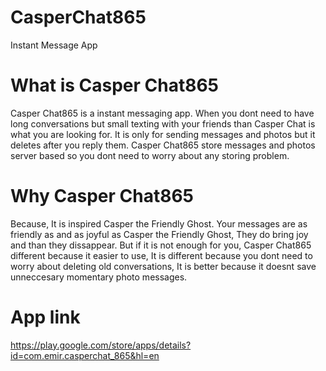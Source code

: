 # CasperChat865
Instant Message App

# What is Casper Chat865
Casper Chat865 is a instant messaging app. When you dont need to have long conversations but small texting with your friends than 
Casper Chat is what you are looking for. It is only for sending messages and photos but it deletes after you reply them. Casper Chat865
store messages and photos server based so you dont need to worry about any storing problem. 

# Why Casper Chat865
Because, It is inspired Casper the Friendly Ghost. Your messages are as friendly as and as joyful as Casper the Friendly Ghost,
They do bring joy and than they dissappear. But if it is not enough for you, Casper Chat865 different because it easier to use, 
It is different because you dont need to worry about deleting old conversations, It is better because it doesnt save unneccesary momentary
photo messages.

# App link
https://play.google.com/store/apps/details?id=com.emir.casperchat_865&hl=en
